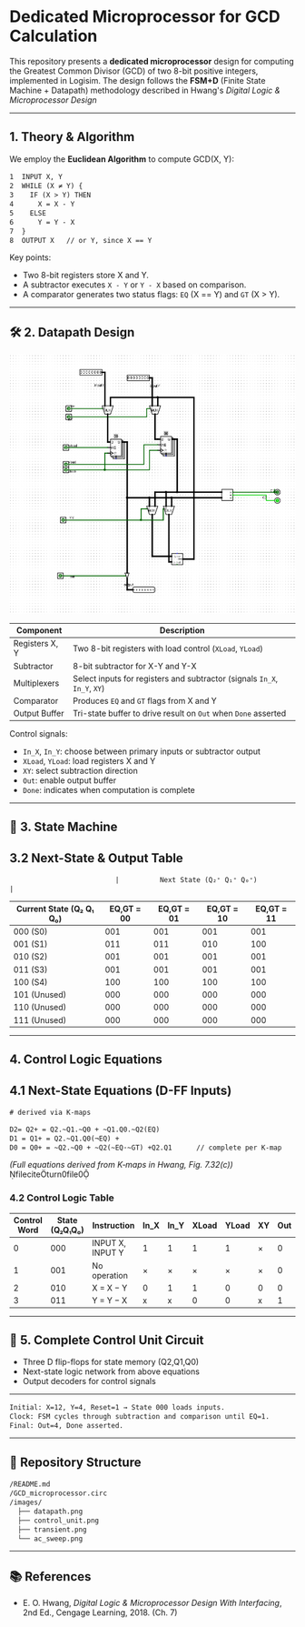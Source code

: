 #  Dedicated Microprocessor for GCD Calculation

This repository presents a **dedicated microprocessor** design for computing the Greatest Common Divisor (GCD) of two 8-bit positive integers, implemented in Logisim. The design follows the **FSM+D** (Finite State Machine + Datapath) methodology described in Hwang's *Digital Logic & Microprocessor Design* 

---

## 1. Theory & Algorithm

We employ the **Euclidean Algorithm** to compute GCD(X, Y):

```text
1  INPUT X, Y
2  WHILE (X ≠ Y) {
3    IF (X > Y) THEN
4      X = X - Y
5    ELSE
6      Y = Y - X
7  }
8  OUTPUT X   // or Y, since X == Y
```

Key points:

- Two 8-bit registers store X and Y.
- A subtractor executes `X - Y` or `Y - X` based on comparison.
- A comparator generates two status flags: `EQ` (X == Y) and `GT` (X > Y).

---

## 🛠 2. Datapath Design
 ![simulation](./data_path.png)


| Component      | Description                                                               |
| -------------- | ------------------------------------------------------------------------- |
| Registers X, Y | Two 8-bit registers with load control (`XLoad`, `YLoad`)                  |
| Subtractor     | 8-bit subtractor for X-Y and Y-X                                          |
| Multiplexers   | Select inputs for registers and subtractor (signals `In_X`, `In_Y`, `XY`) |
| Comparator     | Produces `EQ` and `GT` flags from X and Y                                 |
| Output Buffer  | Tri-state buffer to drive result on `Out` when `Done` asserted            |

Control signals:

- `In_X`, `In_Y`: choose between primary inputs or subtractor output
- `XLoad`, `YLoad`: load registers X and Y
- `XY`: select subtraction direction
- `Out`: enable output buffer
- `Done`: indicates when computation is complete

---

## 🔄 3. State Machine

## 3.2 Next-State & Output Table

                              |          Next State (Q₂⁺ Q₁⁺ Q₀⁺)              |

| Current State (Q₂ Q₁ Q₀) | EQ,GT = 00 | EQ,GT = 01 | EQ,GT = 10 | EQ,GT = 11 |
|--------------------------|------------|------------|------------|------------|
| 000 (S0)                 | 001        | 001        | 001        | 001        |
| 001 (S1)                 | 011        | 011        | 010        | 100        |
| 010 (S2)                 | 001        | 001        | 001        | 001        |
| 011 (S3)                 | 001        | 001        | 001        | 001        |
| 100 (S4)                 | 100        | 100        | 100        | 100        |
| 101 (Unused)             | 000        | 000        | 000        | 000        |
| 110 (Unused)             | 000        | 000        | 000        | 000        |
| 111 (Unused)             | 000        | 000        | 000        | 000        |



---

## 4. Control Logic Equations

## 4.1 Next-State Equations (D-FF Inputs)
    # derived via K‑maps
```text
D2= Q2+ = Q2.~Q1.~Q0 + ~Q1.Q0.~Q2(EQ)       
D1 = Q1+ = Q2.~Q1.Q0(¬EQ) +
D0 = Q0+ = ~Q2.~Q0 + ~Q2(~EQ·~GT) +Q2.Q1      // complete per K‑map
```

*(Full equations derived from K‑maps in Hwang, Fig. 7.32(c))* fileciteturn0file0

### 4.2 Control Logic Table

| Control Word | State (Q₂Q₁Q₀) | Instruction        | In_X | In_Y | XLoad | YLoad | XY | Out |
|--------------|----------------|--------------------|------|------|-------|-------|----|-----|
| 0            | 000            | INPUT X, INPUT Y   | 1    | 1    | 1     | 1     | ×  | 0   |
| 1            | 001            | No operation       | ×    | ×    | ×     | ×     | ×  | 0   |
| 2            | 010            | X = X − Y          | 0    | 1    | 1     | 0     | 0  | 0   |
| 3            | 011            | Y = Y − X          | x    | x    | 0     | 0     | x  | 1       

---

## 🔗 5. Complete Control Unit Circuit

- Three D flip-flops for state memory (Q2,Q1,Q0)
- Next-state logic network from above equations
- Output decoders for control signals

---
```text
Initial: X=12, Y=4, Reset=1 → State 000 loads inputs.
Clock: FSM cycles through subtraction and comparison until EQ=1.
Final: Out=4, Done asserted.
```

---

## 📂 Repository Structure

```
/README.md
/GCD_microprocessor.circ
/images/
  ├── datapath.png
  ├── control_unit.png
  ├── transient.png
  └── ac_sweep.png
```
---


## 📚 References

- E. O. Hwang, *Digital Logic & Microprocessor Design With Interfacing*, 2nd Ed., Cengage Learning, 2018. (Ch. 7)

